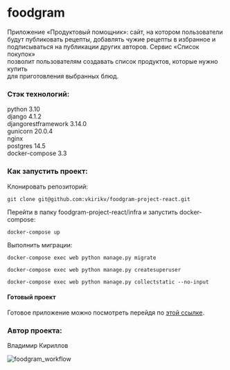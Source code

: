 # foodgram
Приложение «Продуктовый помощник»: сайт, на котором пользователи  
будут публиковать рецепты, добавлять чужие рецепты в избранное и  
подписываться на публикации других авторов. Сервис «Список покупок»  
позволит пользователям создавать список продуктов, которые нужно купить  
для приготовления выбранных блюд. 

### Стэк технологий:
python 3.10  
django 4.1.2  
djangorestframework 3.14.0  
gunicorn 20.0.4  
nginx  
postgres 14.5  
docker-compose 3.3

### Как запустить проект:

Клонировать репозиторий:

```
git clone git@github.com:vkirikv/foodgram-project-react.git
```

Перейти в папку foodgram-project-react/infra и запустить docker-compose:

```
docker-compose up
```

Выполнить миграции:

```
docker-compose exec web python manage.py migrate
```

```
docker-compose exec web python manage.py createsuperuser
```

```
docker-compose exec web python manage.py collectstatic --no-input 
```


#### Готовый проект
Готовое приложение можно посмотреть перейдя по [этой ссылке](http://178.154.222.19/).

### Автор проекта:
Владимир Кириллов  


![foodgram_workflow](https://github.com/vkirikv/foodgram-project-react/actions/workflows/foodgram_workflow.yml/badge.svg)
